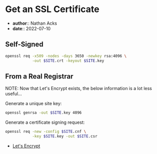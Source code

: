 # Get an SSL Certificate

* **author**:: Nathan Acks
* **date**:: 2022-07-10

## Self-Signed

```bash
openssl req -x509 -nodes -days 3650 -newkey rsa:4096 \
            -out $SITE.crt -keyout $SITE.key
```

## From a Real Registrar

NOTE: Now that Let's Encrypt exists, the below information is a lot less useful…

Generate a unique site key:

```bash
openssl genrsa -out $SITE.key 4096
```

Generate a certificate signing request:

```bash
openssl req -new -config $SITE.cnf \
            -key $SITE.key -out $SITE.csr
```

* [Let's Encrypt](https://letsencrypt.org/)
